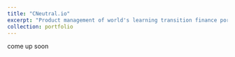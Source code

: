 ```yaml
---
title: "CNeutral.io"
excerpt: "Product management of world's learning transition finance portfolio management terminal<br/><img src='/images/500x300.png'>"
collection: portfolio
---
```


come up soon
